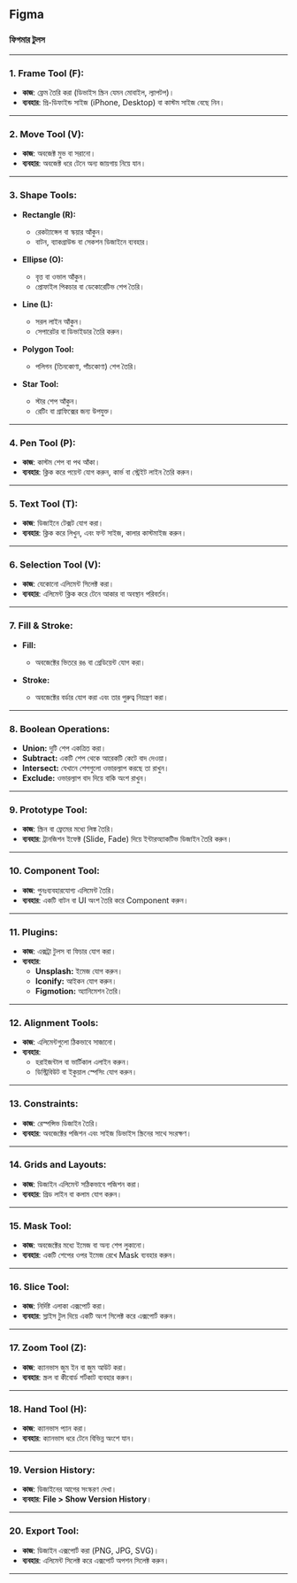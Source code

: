 ## Figma
### **ফিগমার টুলস**  

---

### **1. Frame Tool (F):**  
- **কাজ**: ফ্রেম তৈরি করা (ডিভাইস স্ক্রিন যেমন মোবাইল, ল্যাপটপ)।  
- **ব্যবহার**: প্রি-ডিফাইন্ড সাইজ (iPhone, Desktop) বা কাস্টম সাইজ বেছে নিন।  

---

### **2. Move Tool (V):**  
- **কাজ**: অবজেক্ট মুভ বা সরানো।  
- **ব্যবহার**: অবজেক্ট ধরে টেনে অন্য জায়গায় নিয়ে যান।  

---

### **3. Shape Tools:**  
- **Rectangle (R):**  
  - রেকট্যাঙ্গেল বা স্কয়ার আঁকুন।  
  - বাটন, ব্যাকগ্রাউন্ড বা সেকশন ডিজাইনে ব্যবহার।  

- **Ellipse (O):**  
  - বৃত্ত বা ওভাল আঁকুন।  
  - প্রোফাইল পিকচার বা ডেকোরেটিভ শেপ তৈরি।  

- **Line (L):**  
  - সরল লাইন আঁকুন।  
  - সেপারেটর বা ডিভাইডার তৈরি করুন।  

- **Polygon Tool:**  
  - পলিগন (তিনকোণা, পাঁচকোণা) শেপ তৈরি।  

- **Star Tool:**  
  - স্টার শেপ আঁকুন।  
  - রেটিং বা গ্রাফিক্সের জন্য উপযুক্ত।  

---

### **4. Pen Tool (P):**  
- **কাজ**: কাস্টম শেপ বা পথ আঁকা।  
- **ব্যবহার**: ক্লিক করে পয়েন্ট যোগ করুন, কার্ভ বা স্ট্রেইট লাইন তৈরি করুন।  

---

### **5. Text Tool (T):**  
- **কাজ**: ডিজাইনে টেক্সট যোগ করা।  
- **ব্যবহার**: ক্লিক করে লিখুন, এবং ফন্ট সাইজ, কালার কাস্টমাইজ করুন।  

---

### **6. Selection Tool (V):**  
- **কাজ**: যেকোনো এলিমেন্ট সিলেক্ট করা।  
- **ব্যবহার**: এলিমেন্ট ক্লিক করে টেনে আকার বা অবস্থান পরিবর্তন।  

---

### **7. Fill & Stroke:**  
- **Fill:**  
  - অবজেক্টের ভিতরে রঙ বা গ্রেডিয়েন্ট যোগ করা।  

- **Stroke:**  
  - অবজেক্টের বর্ডার যোগ করা এবং তার পুরুত্ব নিয়ন্ত্রণ করা।  

---

### **8. Boolean Operations:**  
- **Union:** দুটি শেপ একত্রিত করা।  
- **Subtract:** একটি শেপ থেকে আরেকটি কেটে বাদ দেওয়া।  
- **Intersect:** যেখানে শেপগুলো ওভারল্যাপ করছে তা রাখুন।  
- **Exclude:** ওভারল্যাপ বাদ দিয়ে বাকি অংশ রাখুন।  

---

### **9. Prototype Tool:**  
- **কাজ**: স্ক্রিন বা ফ্রেমের মধ্যে লিঙ্ক তৈরি।  
- **ব্যবহার**: ট্রানজিশন ইফেক্ট (Slide, Fade) দিয়ে ইন্টারঅ্যাকটিভ ডিজাইন তৈরি করুন।  

---

### **10. Component Tool:**  
- **কাজ**: পুনঃব্যবহারযোগ্য এলিমেন্ট তৈরি।  
- **ব্যবহার**: একটি বাটন বা UI অংশ তৈরি করে Component করুন।  

---

### **11. Plugins:**  
- **কাজ**: এক্সট্রা টুলস বা ফিচার যোগ করা।  
- **ব্যবহার**:  
  - **Unsplash:** ইমেজ যোগ করুন।  
  - **Iconify:** আইকন যোগ করুন।  
  - **Figmotion:** অ্যানিমেশন তৈরি।  

---

### **12. Alignment Tools:**  
- **কাজ**: এলিমেন্টগুলো ঠিকভাবে সাজানো।  
- **ব্যবহার**:  
  - হরাইজন্টাল বা ভার্টিকাল এলাইন করুন।  
  - ডিস্ট্রিবিউট বা ইকুয়াল স্পেসিং যোগ করুন।  

---

### **13. Constraints:**  
- **কাজ**: রেস্পন্সিভ ডিজাইন তৈরি।  
- **ব্যবহার**: অবজেক্টের পজিশন এবং সাইজ ডিভাইস স্ক্রিনের সাথে সংরক্ষণ।  

---

### **14. Grids and Layouts:**  
- **কাজ**: ডিজাইন এলিমেন্ট সঠিকভাবে পজিশন করা।  
- **ব্যবহার**: গ্রিড লাইন বা কলাম যোগ করুন।  

---

### **15. Mask Tool:**  
- **কাজ**: অবজেক্টের মধ্যে ইমেজ বা অন্য শেপ লুকানো।  
- **ব্যবহার**: একটি শেপের ওপর ইমেজ রেখে Mask ব্যবহার করুন।  

---

### **16. Slice Tool:**  
- **কাজ**: নির্দিষ্ট এলাকা এক্সপোর্ট করা।  
- **ব্যবহার**: স্লাইস টুল দিয়ে একটি অংশ সিলেক্ট করে এক্সপোর্ট করুন।  

---

### **17. Zoom Tool (Z):**  
- **কাজ**: ক্যানভাস জুম ইন বা জুম আউট করা।  
- **ব্যবহার**: স্ক্রল বা কীবোর্ড শর্টকাট ব্যবহার করুন।  

---

### **18. Hand Tool (H):**  
- **কাজ**: ক্যানভাস প্যান করা।  
- **ব্যবহার**: ক্যানভাস ধরে টেনে বিভিন্ন অংশে যান।  

---

### **19. Version History:**  
- **কাজ**: ডিজাইনের আগের সংস্করণ দেখা।  
- **ব্যবহার**: **File > Show Version History**।  

---

### **20. Export Tool:**  
- **কাজ**: ডিজাইন এক্সপোর্ট করা (PNG, JPG, SVG)।  
- **ব্যবহার**: এলিমেন্ট সিলেক্ট করে এক্সপোর্ট অপশন সিলেক্ট করুন।  

---

